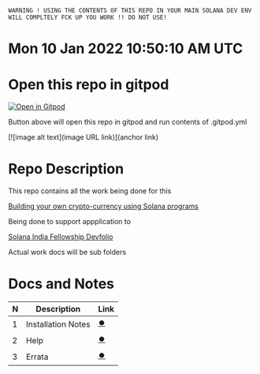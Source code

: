 ```
WARNING ! USING THE CONTENTS OF THIS REPO IN YOUR MAIN SOLANA DEV ENV WILL COMPLTELY FCK UP YOU WORK !! DO NOT USE!
```
# Mon 10 Jan 2022 10:50:10 AM UTC 

# Open this repo in gitpod

[![Open in Gitpod](https://gitpod.io/button/open-in-gitpod.svg)](https://gitpod.io/#github.com/morektz/qbSolanaMyMoney)

Button above will open this repo in gitpod and run contents of .gitpod.yml 

[![image alt text](image URL link)](anchor link)

# Repo Description 

This repo contains all the work being done for this 

[Building your own crypto-currency using Solana programs](https://openquest.xyz/quest/solana-my-money)

Being done to support appplication to 

[Solana India Fellowship Devfolio](https://solana-india-fellowship.devfolio.co/)

Actual work docs will be sub folders 

# Docs and Notes

N | Description | Link
| --- | --- | --- | 
1 | Installation Notes | [⏺️](docz/Install.MD) 
2 | Help | [⏺️](docz/HELP.MD)
3 | Errata | [⏺️](docz/errata.MD)